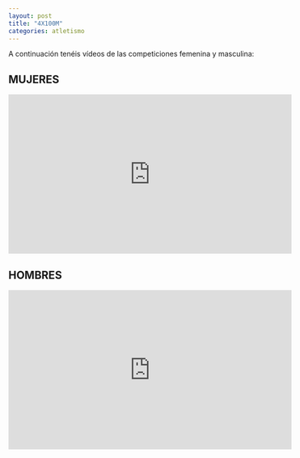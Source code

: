 ```yaml
---
layout: post
title: "4X100M"
categories: atletismo
---
```


A continuación tenéis vídeos de las competiciones femenina y masculina:

## MUJERES

<iframe width="560" height="315" src="https://www.youtube.com/embed/dvGTa_ievWw" frameborder="0" allow="accelerometer; autoplay; encrypted-media; gyroscope; picture-in-picture" allowfullscreen></iframe>

## HOMBRES

<iframe width="560" height="315" src="https://www.youtube.com/embed/x3yLI9uMjXA" frameborder="0" allow="accelerometer; autoplay; encrypted-media; gyroscope; picture-in-picture" allowfullscreen></iframe>
